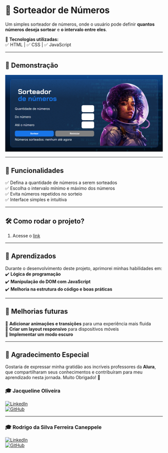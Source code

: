 # 🎲 Sorteador de Números

Um simples sorteador de números, onde o usuário pode definir **quantos números deseja sortear** e **o intervalo entre eles**.  

🚀 **Tecnologias utilizadas:**  
✅ HTML | ✅ CSS | ✅ JavaScript  

---

## 📸 Demonstração  

![Preview do Projeto](preview.png) 

---

## 🎯 Funcionalidades  

✅ Defina a quantidade de números a serem sorteados  
✅ Escolha o intervalo mínimo e máximo dos números  
✅ Evita números repetidos no sorteio  
✅ Interface simples e intuitiva  

---

## 🛠 Como rodar o projeto?  

1. Acesse o  [link](https://sorteador-de-numeros-phdiass-projects.vercel.app/)

---

## 🚀 Aprendizados  

Durante o desenvolvimento deste projeto, aprimorei minhas habilidades em:  
✔️ **Lógica de programação**  
✔️ **Manipulação do DOM com JavaScript**  
✔️ **Melhoria na estrutura do código e boas práticas**  

---

## 📌 Melhorias futuras  

🔹 **Adicionar animações e transições** para uma experiência mais fluida  
🔹 **Criar um layout responsivo** para dispositivos móveis  
🔹 **Implementar um modo escuro**  

---

## 🙌 Agradecimento Especial  

Gostaria de expressar minha gratidão aos incríveis professores da **Alura**, que compartilharam seus conhecimentos e contribuíram para meu aprendizado nesta jornada. Muito Obrigado! 🚀

### 🎓 **Jacqueline Oliveira**  
[![LinkedIn](https://img.shields.io/badge/LinkedIn-0077B5?style=for-the-badge&logo=linkedin&logoColor=white)](https://www.linkedin.com/in/jacqueline-r-oliveira/)  
[![GitHub](https://img.shields.io/badge/GitHub-181717?style=for-the-badge&logo=github&logoColor=white)](https://github.com/jacqueline-oliveira)  

---

### 🎓 **Rodrigo da Silva Ferreira Caneppele**  
[![LinkedIn](https://img.shields.io/badge/LinkedIn-0077B5?style=for-the-badge&logo=linkedin&logoColor=white)](https://www.linkedin.com/in/rcaneppele/)  
[![GitHub](https://img.shields.io/badge/GitHub-181717?style=for-the-badge&logo=github&logoColor=white)](https://github.com/rcaneppele)  


